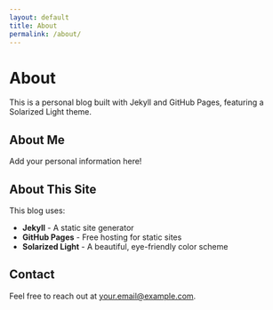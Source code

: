 ```yaml
---
layout: default
title: About
permalink: /about/
---
```


# About

This is a personal blog built with Jekyll and GitHub Pages, featuring a Solarized Light theme.

## About Me

Add your personal information here!

## About This Site

This blog uses:

- **Jekyll** - A static site generator
- **GitHub Pages** - Free hosting for static sites
- **Solarized Light** - A beautiful, eye-friendly color scheme

## Contact

Feel free to reach out at [your.email@example.com](mailto:your.email@example.com).
